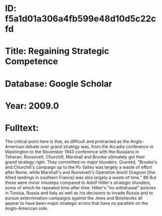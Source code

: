 # ID: f5a1d01a306a4fb599e48d10d5c22cfd
# Title: Regaining Strategic Competence
# Database: Google Scholar
# Year: 2009.0
# Fulltext:
The critical point here is that, as difficult and protracted as the Anglo-American debate over grand strategy was, from the Arcadia conference in Washington to the November 1943 conference with the Russians in Teheran, Roosevelt, Churchill, Marshall and Brooke ultimately got their grand strategy right.
They committed no major blunders.
Granted, "Brooke's and Churchill's campaign up to the Po Valley was largely a waste of effort after Rome, while Marshall's and Roosevelt's Operation Anvil/ Dragoon [the Allied landings in southern France] was also largely a waste of time."
86 But these were minor missteps compared to Adolf Hitler's strategic blunders, some of which he repeated time after time.
Hitler's "no withdrawal" policies in Tunisia, Russia and Italy as well as his decisions to invade Russia and to pursue extermination campaigns against the Jews and Bolsheviks all appear to have been major strategic errors that have no parallels on the Anglo-American side.